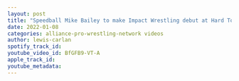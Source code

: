```yaml
---
layout: post
title: "Speedball Mike Bailey to make Impact Wrestling debut at Hard To Kill"
date: 2022-01-08
categories: alliance-pro-wrestling-network videos
author: lewis-carlan
spotify_track_id: 
youtube_video_id: BfGFB9-VT-A
apple_track_id: 
youtube_metadata: 
---
```

